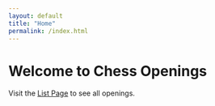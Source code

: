 ```yaml
---
layout: default
title: "Home"
permalink: /index.html
---
```

# Welcome to Chess Openings

Visit the [List Page](list.html) to see all openings.
